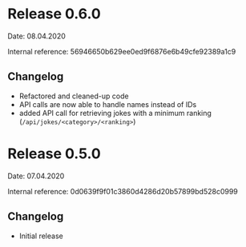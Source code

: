 # Release 0.6.0

Date: 08.04.2020

Internal reference: 56946650b629ee0ed9f6876e6b49cfe92389a1c9

## Changelog

- Refactored and cleaned-up code
- API calls are now able to handle names instead of IDs
- added API call for retrieving jokes with a minimum ranking (`/api/jokes/<category>/<ranking>`)

# Release 0.5.0

Date: 07.04.2020

Internal reference: 0d0639f9f01c3860d4286d20b57899bd528c0999

## Changelog

- Initial release
